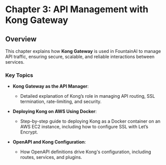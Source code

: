 # Chapter 3: API Management with Kong Gateway

## Overview

This chapter explains how **Kong Gateway** is used in FountainAI to manage API traffic, ensuring secure, scalable, and reliable interactions between services.

### Key Topics
- **Kong Gateway as the API Manager**:
  - Detailed explanation of Kong’s role in managing API routing, SSL termination, rate-limiting, and security.
  
- **Deploying Kong on AWS Using Docker**:
  - Step-by-step guide to deploying Kong as a Docker container on an AWS EC2 instance, including how to configure SSL with Let’s Encrypt.

- **OpenAPI and Kong Configuration**:
  - How OpenAPI definitions drive Kong's configuration, including routes, services, and plugins.

